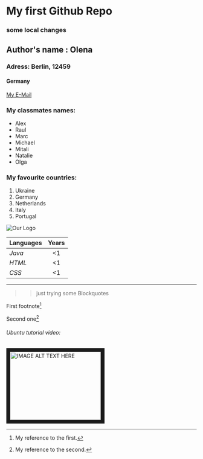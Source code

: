 # My first Github Repo

### some local changes

## Author's name : Olena
### Adress: Berlin, 12459
#### Germany

[My E-Mail](https://mail.google.com/mail/u/0/?ogbl#inbox)
### My classmates names:
* Alex
* Raul
* Marc
* Michael
* Mitali
* Natalie
* Olga
### My favourite countries:
1. Ukraine
2. Germany
3. Netherlands
4. Italy
5. Portugal

   
![Our Logo](https://cdn4.iconfinder.com/data/icons/logos-and-brands/512/181_Java_logo_logos-512.png "Our Logo")


| Languages | Years|
| --------- |:----:|
| *Java*    |  <1   |
| *HTML*    |  <1   |
| *CSS*     |  <1   |
****
>> just trying some Blockquotes

First footnote[^1]

Second one[^2]

[^1]: My reference to the first.
[^2]: My reference to the second.

###### Ubuntu tutorial video:


<a href="https://www.youtube.com/watch?v=D4WyNjt_hbQ
" target="_blank"><img src="http://img.youtube.com/vi/D4WyNjt_hbQ/0.jpg" 
alt="IMAGE ALT TEXT HERE" width="240" height="180" border="10" /></a>
